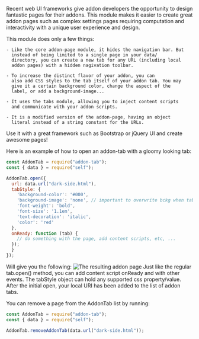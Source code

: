 Recent web UI frameworks give addon developers the opportunity to
design fantastic pages for their addons. This module makes it easier
to create great addon pages such as complex settings pages requiring
computation and interactivity with a unique user experience and
design.

This module does only a few things:

    - Like the core addon-page module, it hides the navigation bar. But
      instead of being limited to a single page in your data/
      directory, you can create a new tab for any URL (including local
      addon pages) with a hidden nagivation toolbar.
      
    - To increase the distinct flavor of your addon, you can
      also add CSS styles to the tab itself of your addon tab. You may
      give it a certain background color, change the aspect of the
      label, or add a background-image...
      
    - It uses the tabs module, allowing you to inject content scripts
      and communicate with your addon scripts.
    
    - It is a modified version of the addon-page, having an object
      literal instead of a string constant for the URLs.
      
Use it with a great framework such as Bootstrap or jQuery UI and
create awesome pages!

Here is an example of how to open an addon-tab with a gloomy looking tab:
```javascript
const AddonTab = require("addon-tab");
const { data } = require("self");

AddonTab.open({
  url: data.url("dark-side.html"),
  tabStyle: {
    'background-color': '#000',
    'background-image': 'none', // important to overwrite bckg when tab is active.
    'font-weight': 'bold',
    'font-size': '1.1em',
    'text-decoration': 'italic',
    'color': 'red'
  },
  onReady: function (tab) {
    // do something with the page, add content scripts, etc, ...
  });
  }
});
```
Will give you the following:
![The resulting addon page](https://raw.github.com/lduros/addon-tab/master/doc/images/addon-tab-screenshot.png)
Just like the regular tab.open() method, you can add content script
onReady and with other events. The tabStyle object can hold any
supported css property/value. After the initial open, your local URI
has been added to the list of addon tabs.

You can remove a page from the AddonTab list by running:
```javascript
const AddonTab = require("addon-tab");
const { data } = require("self");

AddonTab.removeAddonTab(data.url("dark-side.html"));
```
